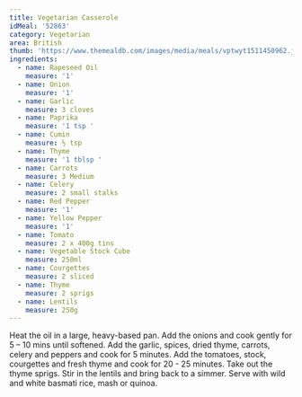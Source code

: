 ```yaml
---
title: Vegetarian Casserole
idMeal: '52863'
category: Vegetarian
area: British
thumb: 'https://www.themealdb.com/images/media/meals/vptwyt1511450962.jpg'
ingredients:
  - name: Rapeseed Oil
    measure: '1'
  - name: Onion
    measure: '1'
  - name: Garlic
    measure: 3 cloves
  - name: Paprika
    measure: '1 tsp '
  - name: Cumin
    measure: ½ tsp
  - name: Thyme
    measure: '1 tblsp '
  - name: Carrots
    measure: 3 Medium
  - name: Celery
    measure: 2 small stalks
  - name: Red Pepper
    measure: '1'
  - name: Yellow Pepper
    measure: '1'
  - name: Tomato
    measure: 2 x 400g tins
  - name: Vegetable Stock Cube
    measure: 250ml
  - name: Courgettes
    measure: 2 sliced
  - name: Thyme
    measure: 2 sprigs
  - name: Lentils
    measure: 250g
---
```

Heat the oil in a large, heavy-based pan. Add the onions and cook gently for 5 – 10 mins until softened.
Add the garlic, spices, dried thyme, carrots, celery and peppers and cook for 5 minutes.
Add the tomatoes, stock, courgettes and fresh thyme and cook for 20 - 25 minutes.
Take out the thyme sprigs. Stir in the lentils and bring back to a simmer. Serve with wild and white basmati rice, mash or quinoa.
